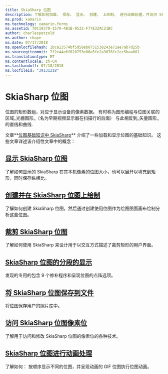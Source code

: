 ```yaml
---
title: SkiaSharp 位图
description: 了解如何加载、 保存、 显示、 创建、 上绘制、 进行动画处理，并访问 SkiaSharp 位图的位。
ms.prod: xamarin
ms.technology: xamarin-forms
ms.assetid: 70C19370-157A-4B1B-9532-F77E32AC21BC
author: charlespetzold
ms.author: chape
ms.date: 07/17/2018
ms.openlocfilehash: 1bca13574bf5d58eb0751538243e71ae7ab7d25b
ms.sourcegitcommit: 7f2e44e6f628753e06a5fe2a3076fc2ec5baa081
ms.translationtype: MT
ms.contentlocale: zh-CN
ms.lasthandoff: 07/18/2018
ms.locfileid: "39131218"
---
```

# <a name="skiasharp-bitmaps"></a>SkiaSharp 位图

位图的矩形数组，对应于显示设备的像素数据。 有时称为图形编程与位图关联的区域_光栅图形_（名为早期视频显示器在扫描行的后面） 与此相反到_矢量图形_的直线和曲线. 

文章**[位图基础知识中 SkiaSharp](../basics/bitmaps.md)** 介绍了一些加载和显示位图的基础知识。 这些文章详述该介绍性文章中的概念：

## <a name="displaying-skiasharp-bitmapsdisplayingmd"></a>[显示 SkiaSharp 位图](displaying.md)

了解如何显示的 SkiaSharp 在其本机像素的位图大小，也可以展开以填充到矩形，同时保存纵横比。

## <a name="creating-and-drawing-on-skiasharp-bitmapsdrawingmd"></a>[创建并在 SkiaSharp 位图上绘制](drawing.md)

了解如何创建 SkiaSharp 位图，然后通过创建使用位图作为绘图图面画布绘制分析这些位图。

## <a name="cropping-skiasharp-bitmapscroppingmd"></a>[裁剪 SkiaSharp 位图](cropping.md)

了解如何使用 SkiaSharp 来设计用于以交互方式描述了裁剪矩形的用户界面。

## <a name="segmented-display-of-skiasharp-bitmapssegmentedmd"></a>[SkiaSharp 位图的分段的显示](segmented.md)

发现的专用的包含 9 个修补程序和呈现位图的点阵选项。

## <a name="saving-skiasharp-bitmaps-to-filessavingmd"></a>[将 SkiaSharp 位图保存到文件](saving.md)

将位图保存用户的照片库中。

## <a name="accessing-skiasharp-bitmap-pixel-bitspixel-bitsmd"></a>[访问 SkiaSharp 位图像素位](pixel-bits.md)

了解用于访问和修改 SkiaSharp 位图的像素位的各种技术。

## <a name="animating-skiasharp-bitmapsanimatingmd"></a>[SkiaSharp 位图进行动画处理](animating.md)

了解如何： 按顺序显示不同的位图，并呈现动画的 GIF 位图执行位图动画。
